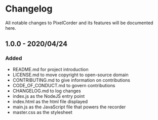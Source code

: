 # Changelog

All notable changes to PixelCorder and its features will be documented here.


## 1.0.0 - 2020/04/24

### Added

- README.md for project introduction
- LICENSE.md to move copyright to open-source domain
- CONTRIBUTING.md to give information on contributions
- CODE_OF_CONDUCT.md to govern contributions
- CHANGELOG.md to log changes
- index.js as the NodeJS entry point
- index.html as the html file displayed
- main.js as the JavaScript file that powers the recorder
- master.css as the stylesheet
